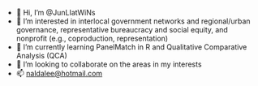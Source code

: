 - 👋 Hi, I’m @JunLIatWiNs
- 👀 I’m interested in interlocal government networks and regional/urban governance, representative bureaucracy and social equity, and nonprofit (e.g., coproduction, representation)
- 🌱 I’m currently learning PanelMatch in R and Qualitative Comparative Analysis (QCA)
- 💞️ I’m looking to collaborate on the areas in my interests
- 📫 naldalee@hotmail.com

<!---
JunLIatWiNs/JunLIatWiNs is a ✨ special ✨ repository because its `README.md` (this file) appears on your GitHub profile.
You can click the Preview link to take a look at your changes.
--->
